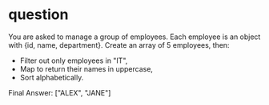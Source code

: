 # question

You are asked to manage a group of employees.
Each employee is an object with {id, name, department}.
Create an array of 5 employees, then:

- Filter out only employees in "IT",
- Map to return their names in uppercase,
- Sort alphabetically.

Final Answer:
["ALEX", "JANE"]
